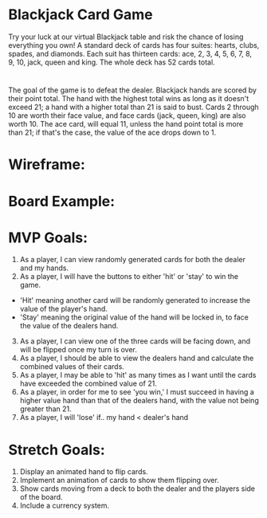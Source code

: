 # Blackjack Card Game
Try your luck at our virtual Blackjack table and risk the chance of losing everything you own! A standard deck of cards has four suites: hearts, clubs, spades, and diamonds. Each suit has thirteen cards: ace, 2, 3, 4, 5, 6, 7, 8, 9, 10, jack, queen and king. The whole deck has 52 cards total.
#
The goal of the game is to defeat the dealer. Blackjack hands are scored by their point total. The hand with the highest total wins as long as it doesn't exceed 21; a hand with a higher total than 21 is said to bust. Cards 2 through 10 are worth their face value, and face cards (jack, queen, king) are also worth 10. The ace card, will equal 11, unless the hand point total is more than 21; if that's the case, the value of the ace drops down to 1.
# Wireframe:
# Board Example:

# MVP Goals:
1. As a player, I can view randomly generated cards for both the dealer and my hands.
2. As a player, I will have the buttons to either 'hit' or 'stay' to win the game.
 - 'Hit' meaning another card will be randomly generated to increase the value of the player's hand.
 - 'Stay' meaning the original value of the hand will be locked in, to face the value of the dealers hand.
3. As a player, I can view one of the three cards will be facing down, and will be flipped once my turn is over.
4. As a player, I should be able to view the dealers hand and calculate the combined values of their cards.
5. As a player, I may be able to 'hit' as many times as I want until the cards have exceeded the combined value of 21.
6. As a player, in order for me to see 'you win,' I must succeed in having a higher value hand than that of the dealers hand, with the value not being greater than 21.
7. As a player, I will 'lose' if.. my hand < dealer's hand 
# Stretch Goals:
1. Display an animated hand to flip cards.
2. Implement an animation of cards to show them flipping over.
3. Show cards moving from a deck to both the dealer and the players side of the board.
4. Include a currency system.
